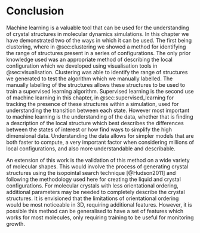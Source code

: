 # Conclusion

Machine learning is a valuable tool that can be used
for the understanding of crystal structures in molecular dynamics simulations.
In this chapter we have demonstrated two of the ways
in which it can be used.
The first being clustering,
where in @sec:clustering we showed a method for identifying
the range of structures present in a series of configurations.
The only prior knowledge used
was an appropriate method of describing the local configuration
which we developed using visualisation tools in @sec:visualisation.
Clustering was able to identify the range of structures
we generated to test the algorithm which we manually labelled.
The manually labelling of the structures allows these structures to be used
to train a supervised learning algorithm.
Supervised learning is the second use of machine learning in this chapter,
in @sec:supervised_learning for tracking the presence of these structures within a simulation,
used for understanding the transition between each state.
However most important to machine learning
is the understanding of the data,
whether that is finding a description of the local structure
which best describes the differences between the states of interest
or how find ways to simplify the high dimensional data.
Understanding the data allows for simpler models
that are both faster to compute,
a very important factor when considering millions of local configurations,
and also more understandable and describable.

An extension of this work is the validation of this method
on a wide variety of molecular shapes.
This would involve the process of generating crystal structures
using the isopointal search technique [@Hudson2011]
and following the methodology used here
for creating the liquid and crystal configurations.
For molecular crystals with less orientational ordering,
additional parameters may be needed to completely describe
the crystal structures.
It is envisioned that the limitations of orientational ordering
would be most noticeable in 3D, requiring additional features.
However, it is possible this method can be generalised
to have a set of features which works for most molecules,
only requiring training to be useful for monitoring growth.
